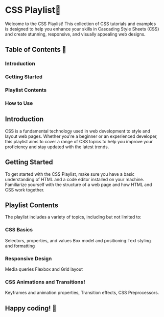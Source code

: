 # CSS Playlist🚀
Welcome to the CSS Playlist! This collection of CSS tutorials and examples is designed to help you enhance your skills in Cascading Style Sheets (CSS) and create stunning, responsive, and visually appealing web designs.

## Table of Contents 📙
### Introduction
### Getting Started
### Playlist Contents
### How to Use
## Introduction
CSS is a fundamental technology used in web development to style and layout web pages. Whether you're a beginner or an experienced developer, this playlist aims to cover a range of CSS topics to help you improve your proficiency and stay updated with the latest trends.

## Getting Started
To get started with the CSS Playlist, make sure you have a basic understanding of HTML and a code editor installed on your machine. Familiarize yourself with the structure of a web page and how HTML and CSS work together.

## Playlist Contents
The playlist includes a variety of topics, including but not limited to:

### CSS Basics

Selectors, properties, and values
Box model and positioning
Text styling and formatting
### Responsive Design
Media queries
Flexbox and Grid layout
### CSS Animations and Transitions!
Keyframes and animation properties,
Transition effects,
CSS Preprocessors.


## Happy coding! 🧡
